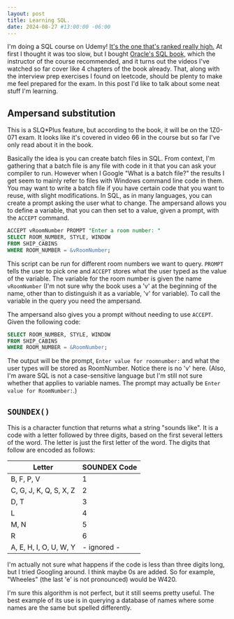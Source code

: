 ```yaml
---
layout: post
title: Learning SQL.
date: 2024-08-27 #13:00:00 -06:00
---
```

I'm doing a SQL course on Udemy!  [It's the one that's ranked really high.](https://www.udemy.com/course/the-complete-oracle-sql-certification-course)  At first I thought it was too slow, but I bought [Oracle's SQL book,](https://www.amazon.com/dp/1259585492?ref=ppx_yo2ov_dt_b_fed_asin_title) which the instructor of the course recommended, and it turns out the videos I've watched so far cover like 4 chapters of the book already.  That, along with the interview prep exercises I found on leetcode, should be plenty to make me feel prepared for the exam.  In this post I'd like to talk about some neat stuff I'm learning.

## Ampersand substitution

This is a SLQ*Plus feature, but according to the book, it will be on the 1Z0-071 exam.  It looks like it's covered in video 66 in the course but so far I've only read about it in the book.

Basically the idea is you can create batch files in SQL.  From context, I'm gathering that a batch file is any file with code in it that you can ask your compiler to run.  However when I Google "What is a batch file?" the results I get seem to mainly refer to files with Windows command line code in them.  You may want to write a batch file if you have certain code that you want to reuse, with slight modifications.  In SQL, as in many languages, you can create a prompt asking the user what to change.  The ampersand allows you to define a variable, that you can then set to a value, given a prompt, with the `ACCEPT` command.

```SQL
ACCEPT vRoomNumber PROMPT "Enter a room number: "
SELECT ROOM_NUMBER, STYLE, WINDOW
FROM SHIP_CABINS
WHERE ROOM_NUMBER = &vRoomNumber;
```

This script can be run for different room numbers we want to query.  `PROMPT` tells the user to pick one and `ACCEPT` stores what the user typed as the value of the variable.  The variable for the room number is given the name `vRoomNumber` (I'm not sure why the book uses a 'v' at the beginning of the name, other than to distinguish it as a variable, 'v' for variable).  To call the variable in the query you need the ampersand.

The ampersand also gives you a prompt without needing to use `ACCEPT`.  Given the following code:

```SQL
SELECT ROOM_NUMBER, STYLE, WINDOW
FROM SHIP_CABINS
WHERE ROOM_NUMBER = &RoomNumber;
```

The output will be the prompt, `Enter value for roomnumber:` and what the user types will be stored as RoomNumber.  Notice there is no 'v' here.  (Also, I'm aware SQL is not a case-sensitive language but I'm still not sure whether that applies to variable names.  The prompt may actually be `Enter value for RoomNumber:`.)

## `SOUNDEX()`

This is a character function that returns what a string "sounds like".  It is a code with a letter followed by three digits, based on the first several letters of the word.  The letter is just the first letter of the word.  The digits that follow are encoded as follows:

**Letter**             |  **SOUNDEX Code**
-----------------------|------------------
B, F, P, V             |  1
C, G, J, K, Q, S, X, Z |  2
D, T                   |  3
L                      |  4
M, N                   |  5
R                      |  6
A, E, H, I, O, U, W, Y |  - ignored -

I'm actually not sure what happens if the code is less than three digits long, but I tried Googling around.  I think maybe 0s are added.  So for example, "Wheeles" (the last 'e' is not pronounced) would be W420.  

I'm sure this algorithm is not perfect, but it still seems pretty useful.  The best example of its use is in querying a database of names where some names are the same but spelled differently.
